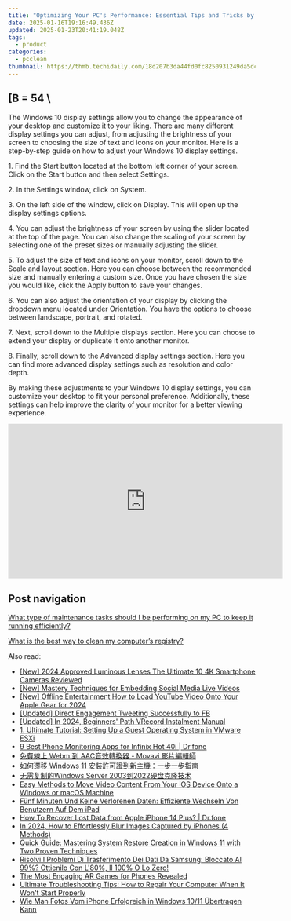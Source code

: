 ```yaml
---
title: "Optimizing Your PC's Performance: Essential Tips and Tricks by YL Technology Experts"
date: 2025-01-16T19:16:49.436Z
updated: 2025-01-23T20:41:19.048Z
tags:
  - product
categories:
  - pcclean
thumbnail: https://thmb.techidaily.com/18d207b3da44fd0fc8250931249da5dc2af6883d5d5015fdec648150a4e32e74.jpg
---
```


## \[B = 54 \

The Windows 10 display settings allow you to change the appearance of your desktop and customize it to your liking. There are many different display settings you can adjust, from adjusting the brightness of your screen to choosing the size of text and icons on your monitor. Here is a step-by-step guide on how to adjust your Windows 10 display settings. 

1\. Find the Start button located at the bottom left corner of your screen. Click on the Start button and then select Settings.

2\. In the Settings window, click on System.

3\. On the left side of the window, click on Display. This will open up the display settings options. 

4\. You can adjust the brightness of your screen by using the slider located at the top of the page. You can also change the scaling of your screen by selecting one of the preset sizes or manually adjusting the slider.

5\. To adjust the size of text and icons on your monitor, scroll down to the Scale and layout section. Here you can choose between the recommended size and manually entering a custom size. Once you have chosen the size you would like, click the Apply button to save your changes.

6\. You can also adjust the orientation of your display by clicking the dropdown menu located under Orientation. You have the options to choose between landscape, portrait, and rotated.

7\. Next, scroll down to the Multiple displays section. Here you can choose to extend your display or duplicate it onto another monitor.

8\. Finally, scroll down to the Advanced display settings section. Here you can find more advanced display settings such as resolution and color depth. 

By making these adjustments to your Windows 10 display settings, you can customize your desktop to fit your personal preference. Additionally, these settings can help improve the clarity of your monitor for a better viewing experience.

<!-- affiliate ads begin -->
<iframe width="560" height="315" src="https://www.youtube.com/embed/2ipTu54inBo?si=gRegjvtVq5gm_PHo" title="YouTube video player" frameborder="0" allow="accelerometer; autoplay; clipboard-write; encrypted-media; gyroscope; picture-in-picture; web-share" referrerpolicy="strict-origin-when-cross-origin" allowfullscreen></iframe>
<!-- affiliate ads end -->

## Post navigation

[What type of maintenance tasks should I be performing on my PC to keep it running efficiently?](https://tools.techidaily.com/pcclean/products/)

[What is the best way to clean my computer’s registry?](https://tools.techidaily.com/pcclean/products/)

<ins class="adsbygoogle"
     style="display:block"
     data-ad-format="autorelaxed"
     data-ad-client="ca-pub-7571918770474297"
     data-ad-slot="1223367746"></ins>

<ins class="adsbygoogle"
     style="display:block"
     data-ad-client="ca-pub-7571918770474297"
     data-ad-slot="8358498916"
     data-ad-format="auto"
     data-full-width-responsive="true"></ins>

<span class="atpl-alsoreadstyle">Also read:</span>
<div><ul>
<li><a href="https://fox-blue.techidaily.com/new-2024-approved-luminous-lenses-the-ultimate-10-4k-smartphone-cameras-reviewed/"><u>[New] 2024 Approved Luminous Lenses The Ultimate 10 4K Smartphone Cameras Reviewed</u></a></li>
<li><a href="https://facebook-videos.techidaily.com/new-mastery-techniques-for-embedding-social-media-live-videos/"><u>[New] Mastery Techniques for Embedding Social Media Live Videos</u></a></li>
<li><a href="https://youtube-data.techidaily.com/ffline-entertainment-how-to-load-youtube-video-onto-your-apple-gear-for-2024/"><u>[New] Offline Entertainment How to Load YouTube Video Onto Your Apple Gear for 2024</u></a></li>
<li><a href="https://facebook-videos.techidaily.com/updated-direct-engagement-tweeting-successfully-to-fb/"><u>[Updated] Direct Engagement Tweeting Successfully to FB</u></a></li>
<li><a href="https://remote-screen-capture.techidaily.com/updated-in-2024-beginners-path-vrecord-instalment-manual/"><u>[Updated] In 2024, Beginners' Path VRecord Instalment Manual</u></a></li>
<li><a href="https://discover-able.techidaily.com/1-ultimate-tutorial-setting-up-a-guest-operating-system-in-vmware-esxi/"><u>1. Ultimate Tutorial: Setting Up a Guest Operating System in VMware ESXi</u></a></li>
<li><a href="https://android-location-track.techidaily.com/9-best-phone-monitoring-apps-for-infinix-hot-40i-drfone-by-drfone-virtual-android/"><u>9 Best Phone Monitoring Apps for Infinix Hot 40i | Dr.fone</u></a></li>
<li><a href="https://win11-tips.techidaily.com/webm-aac-movavi/"><u>免費線上 Webm 到 AAC音效轉換器 - Movavi 影片編輯師</u></a></li>
<li><a href="https://discover-able.techidaily.com/1728493780875-windows-11/"><u>如何遷移 Windows 11 安裝許可證到新主機：一步一步指南</u></a></li>
<li><a href="https://discover-able.techidaily.com/windows-server-20032022/"><u>无需复制的Windows Server 2003到2022硬盘克隆技术</u></a></li>
<li><a href="https://discover-able.techidaily.com/easy-methods-to-move-video-content-from-your-ios-device-onto-a-windows-or-macos-machine/"><u>Easy Methods to Move Video Content From Your iOS Device Onto a Windows or macOS Machine</u></a></li>
<li><a href="https://discover-able.techidaily.com/funf-minuten-und-keine-verlorenen-daten-effiziente-wechseln-von-benutzern-auf-dem-ipad/"><u>Fünf Minuten Und Keine Verlorenen Daten: Effiziente Wechseln Von Benutzern Auf Dem iPad</u></a></li>
<li><a href="https://techidaily.com/how-to-recover-lost-data-from-apple-iphone-14-plus-drfone-by-drfone-ios-data-recovery-ios-data-recovery/"><u>How To Recover Lost Data from Apple iPhone 14 Plus? | Dr.fone</u></a></li>
<li><a href="https://some-techniques.techidaily.com/in-2024-how-to-effortlessly-blur-images-captured-by-iphones-4-methods/"><u>In 2024, How to Effortlessly Blur Images Captured by iPhones (4 Methods)</u></a></li>
<li><a href="https://discover-able.techidaily.com/quick-guide-mastering-system-restore-creation-in-windows-11-with-two-proven-techniques/"><u>Quick Guide: Mastering System Restore Creation in Windows 11 with Two Proven Techniques</u></a></li>
<li><a href="https://discover-able.techidaily.com/risolvi-i-problemi-di-trasferimento-dei-dati-da-samsung-bloccato-al-99-ottienilo-con-l80-il-100-o-lo-zero/"><u>Risolvi I Problemi Di Trasferimento Dei Dati Da Samsung: Bloccato Al 99%? Ottienilo Con L'80%, Il 100% O Lo Zero!</u></a></li>
<li><a href="https://extra-lessons.techidaily.com/the-most-engaging-ar-games-for-phones-revealed/"><u>The Most Engaging AR Games for Phones Revealed</u></a></li>
<li><a href="https://discover-able.techidaily.com/ultimate-troubleshooting-tips-how-to-repair-your-computer-when-it-wont-start-properly/"><u>Ultimate Troubleshooting Tips: How to Repair Your Computer When It Won't Start Properly</u></a></li>
<li><a href="https://discover-able.techidaily.com/wie-man-fotos-vom-iphone-erfolgreich-in-windows-1011-ubertragen-kann/"><u>Wie Man Fotos Vom iPhone Erfolgreich in Windows 10/11 Übertragen Kann</u></a></li>
</ul></div>

